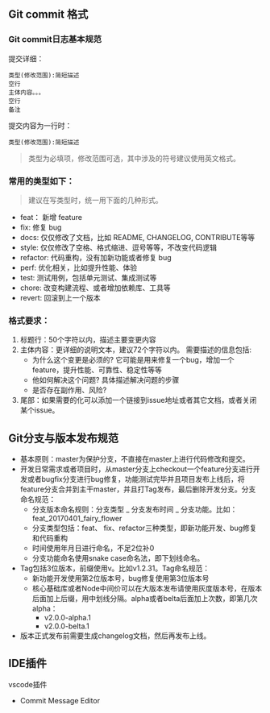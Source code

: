 ## Git commit 格式
### Git commit日志基本规范
提交详细：
```
类型(修改范围):简短描述
空行
主体内容。。。
空行
备注
```
提交内容为一行时：
```
类型(修改范围):简短描述
```
> 类型为必填项，修改范围可选，其中涉及的符号建议使用英文格式。
### 常用的类型如下：
> 建议在写类型时，统一用下面的几种形式。
- feat： 新增 feature
- fix: 修复 bug
- docs: 仅仅修改了文档，比如 README, CHANGELOG, CONTRIBUTE等等
- style: 仅仅修改了空格、格式缩进、逗号等等，不改变代码逻辑
- refactor: 代码重构，没有加新功能或者修复 bug
- perf: 优化相关，比如提升性能、体验
- test: 测试用例，包括单元测试、集成测试等
- chore: 改变构建流程、或者增加依赖库、工具等
- revert: 回滚到上一个版本

### 格式要求：
1. 标题行：50个字符以内，描述主要变更内容
2. 主体内容：更详细的说明文本，建议72个字符以内。 需要描述的信息包括:
    * 为什么这个变更是必须的? 它可能是用来修复一个bug，增加一个feature，提升性能、可靠性、稳定性等等
    * 他如何解决这个问题? 具体描述解决问题的步骤
    * 是否存在副作用、风险? 
3. 尾部：如果需要的化可以添加一个链接到issue地址或者其它文档，或者关闭某个issue。
## Git分支与版本发布规范
- 基本原则：master为保护分支，不直接在master上进行代码修改和提交。
- 开发日常需求或者项目时，从master分支上checkout一个feature分支进行开发或者bugfix分支进行bug修复，功能测试完毕并且项目发布上线后，将feature分支合并到主干master，并且打Tag发布，最后删除开发分支。分支命名规范：
  - 分支版本命名规则：分支类型 _ 分支发布时间 _ 分支功能。比如：feat_20170401_fairy_flower
  - 分支类型包括：feat、 fix、refactor三种类型，即新功能开发、bug修复和代码重构
  - 时间使用年月日进行命名，不足2位补0
  - 分支功能命名使用snake case命名法，即下划线命名。
- Tag包括3位版本，前缀使用v。比如v1.2.31。Tag命名规范：
  - 新功能开发使用第2位版本号，bug修复使用第3位版本号
  - 核心基础库或者Node中间价可以在大版本发布请使用灰度版本号，在版本后面加上后缀，用中划线分隔。alpha或者belta后面加上次数，即第几次alpha：
    - v2.0.0-alpha.1
    - v2.0.0-belta.1
- 版本正式发布前需要生成changelog文档，然后再发布上线。
## IDE插件
vscode插件
- Commit Message Editor